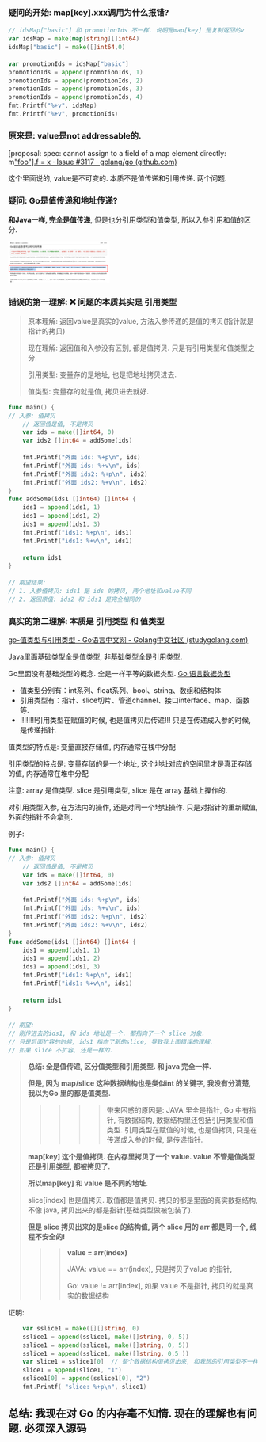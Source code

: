 



### 疑问的开始: map[key].xxx调用为什么报错?

```go
// idsMap["basic"] 和 promotionIds 不一样. 说明是map[key] 是复制返回的v
var idsMap = make(map[string][]int64)
idsMap["basic"] = make([]int64,0)

var promotionIds = idsMap["basic"]
promotionIds = append(promotionIds, 1)
promotionIds = append(promotionIds, 2)
promotionIds = append(promotionIds, 3)
promotionIds = append(promotionIds, 4)
fmt.Printf("%+v", idsMap)
fmt.Printf("%+v", promotionIds)
```



### 原来是: value是not addressable的.

[proposal: spec: cannot assign to a field of a map element directly: m["foo"\].f = x · Issue #3117 · golang/go (github.com)](https://github.com/golang/go/issues/3117#issuecomment-430632750)

这个里面说的, value是不可变的. 本质不是值传递和引用传递. 两个问题.





### 疑问: Go是值传递和地址传递?  

**和Java一样, 完全是值传递**, 但是也分引用类型和值类型, 所以入参引用和值的区分.

<img src="2. Go的值传递和引用传递.assets/image-20220121171439442.png" alt="image-20220121171439442" style="zoom: 20%;" />







### 错误的第一理解: ❌ 问题的本质其实是 引用类型

>  原本理解: 返回value是真实的value, 方法入参传递的是值的拷贝(指针就是指针的拷贝)
>
>  现在理解: 返回值和入参没有区别, 都是值拷贝. 只是有引用类型和值类型之分.
>
> 引用类型: 变量存的是地址, 也是把地址拷贝进去. 
>
> 值类型: 变量存的就是值, 拷贝进去就好.







```go
func main() {
// 入参: 值拷贝
	// 返回值是值, 不是拷贝
	var ids = make([]int64, 0)
	var ids2 []int64 = addSome(ids)

	fmt.Printf("外面 ids: %+p\n", ids)
	fmt.Printf("外面 ids: %+v\n", ids)
	fmt.Printf("外面 ids2: %+p\n", ids2)
	fmt.Printf("外面 ids2: %+v\n", ids2)
}
func addSome(ids1 []int64) []int64 {
	ids1 = append(ids1, 1)
	ids1 = append(ids1, 2)
	ids1 = append(ids1, 3)
	fmt.Printf("ids1: %+p\n", ids1)
	fmt.Printf("ids1: %+v\n", ids1)

	return ids1
}

// 期望结果:
// 1. 入参值拷贝: ids1 是 ids 的拷贝, 两个地址和value不同
// 2. 返回原值: ids2 和 ids1 是完全相同的
```





### 真实的第二理解: 本质是 引用类型 和 值类型

[go-值类型与引用类型 - Go语言中文网 - Golang中文社区 (studygolang.com)](https://studygolang.com/articles/27252)

Java里面基础类型全是值类型, 非基础类型全是引用类型.

Go里面没有基础类型的概念. 全是一样平等的数据类型. [Go 语言数据类型](https://www.runoob.com/go/go-data-types.html)

- 值类型分别有：int系列、float系列、bool、string、数组和结构体
- 引用类型有：指针、slice切片、管道channel、接口interface、map、函数等. 
- !!!!!!!!引用类型在赋值的时候, 也是值拷贝后传递!!! 只是在传递成入参的时候, 是传递指针.

值类型的特点是: 变量直接存储值, 内存通常在栈中分配

引用类型的特点是: 变量存储的是一个地址, 这个地址对应的空间里才是真正存储的值, 内存通常在堆中分配



注意: array 是值类型. slice 是引用类型, slice 是在 array 基础上操作的.

对引用类型入参, 在方法内的操作, 还是对同一个地址操作. 只是对指针的重新赋值, 外面的指针不会拿到.

例子: 

```go
func main() {
// 入参: 值拷贝
	// 返回值是值, 不是拷贝
	var ids = make([]int64, 0)
	var ids2 []int64 = addSome(ids)

	fmt.Printf("外面 ids: %+p\n", ids)
	fmt.Printf("外面 ids: %+v\n", ids)
	fmt.Printf("外面 ids2: %+p\n", ids2)
	fmt.Printf("外面 ids2: %+v\n", ids2)
}
func addSome(ids1 []int64) []int64 {
	ids1 = append(ids1, 1)
	ids1 = append(ids1, 2)
	ids1 = append(ids1, 3)
	fmt.Printf("ids1: %+p\n", ids1)
	fmt.Printf("ids1: %+v\n", ids1)

	return ids1
}

// 期望: 
// 刚传进去的ids1, 和 ids 地址是一个. 都指向了一个 slice 对象.
// 只是后面扩容的时候, ids1 指向了新的slice, 导致我上面错误的理解.
// 如果 slice 不扩容, 还是一样的.
```



 





> **总结: 全是值传递, 区分值类型和引用类型. 和 java 完全一样.**
>
> **但是, 因为 map/slice 这种数据结构也是类似int 的关键字, 我没有分清楚, 我以为Go 里的都是值类型.**
>
> > > > > 带来困惑的原因是: JAVA 里全是指针, Go 中有指针, 有数据结构, 数据结构里还包括引用类型和值类型. 引用类型在赋值的时候, 也是值拷贝, 只是在传递成入参的时候, 是传递指针.
>
> **map[key] 这个是值拷贝. 在内存里拷贝了一个 value. value 不管是值类型还是引用类型, 都被拷贝了.** 
>
> **所以map[key] 和 value 是不同的地址.**
>
> slice[index] 也是值拷贝. 取值都是值拷贝. 拷贝的都是里面的真实数据结构, 不像 java, 拷贝出来的都是指针(基础类型做被包装了). 
>
> **但是 slice 拷贝出来的是slice 的结构值, 两个 slice 用的 arr 都是同一个, 线程不安全的!**
>
> > > **value = arr(index)**
> > >
> > > JAVA: value == arr(index), 只是拷贝了value 的指针, 
> > >
> > > Go: value != arr[index], 如果 value 不是指针, 拷贝的就是真实的数据结构

证明: 

```go
	var sslice1 = make([][]string, 0)
	sslice1 = append(sslice1, make([]string, 0, 5))
	sslice1 = append(sslice1, make([]string, 0, 5))
	sslice1 = append(sslice1, make([]string, 0,5 ))
	var slice1 = sslice1[0]  // 整个数据结构值拷贝出来, 和我想的引用类型不一样. java 里面的引用类型, 变量就是指针, 取出来对应的都是一个对象. Go 里面变量是对象, 只是引用类型, 取出来就是拷贝值出来.
	slice1 = append(slice1, "1")
	sslice1[0] = append(sslice1[0], "2")
	fmt.Printf( "slice: %+p\n", slice1)
```











## 总结: 我现在对 Go 的内存毫不知情. 现在的理解也有问题. 必须深入源码

